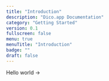 ```yaml
---
title: "Introduction"
description: "Dico.app Documentation"
category: "Getting Started"
version: 0.1
fullscreen: false
menu: true
menuTitle: "Introduction"
badge: ""
draft: false
---
```


Hello world ->
